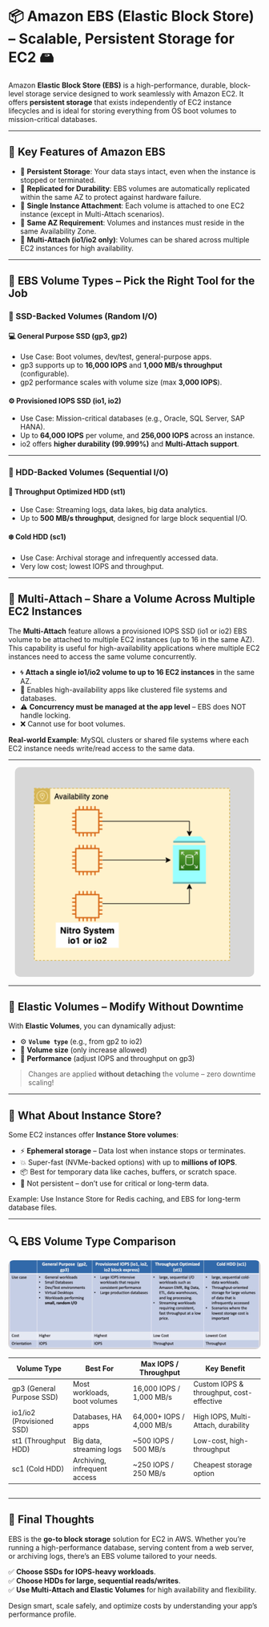 # 📦 Amazon EBS (Elastic Block Store) – Scalable, Persistent Storage for EC2 🖴

Amazon **Elastic Block Store (EBS)** is a high-performance, durable, block-level storage service designed to work seamlessly with Amazon EC2. It offers **persistent storage** that exists independently of EC2 instance lifecycles and is ideal for storing everything from OS boot volumes to mission-critical databases.

---

## 🔑 Key Features of Amazon EBS

- 🧠 **Persistent Storage**: Your data stays intact, even when the instance is stopped or terminated.
- 🔁 **Replicated for Durability**: EBS volumes are automatically replicated within the same AZ to protect against hardware failure.
- 🔗 **Single Instance Attachment**: Each volume is attached to one EC2 instance (except in Multi-Attach scenarios).
- 📍 **Same AZ Requirement**: Volumes and instances must reside in the same Availability Zone.
- 🔄 **Multi-Attach (io1/io2 only)**: Volumes can be shared across multiple EC2 instances for high availability.

---

## 🏅 EBS Volume Types – Pick the Right Tool for the Job

### 🚀 SSD-Backed Volumes (Random I/O)

#### 💻 General Purpose SSD (gp3, gp2)

- Use Case: Boot volumes, dev/test, general-purpose apps.
- gp3 supports up to **16,000 IOPS** and **1,000 MB/s throughput** (configurable).
- gp2 performance scales with volume size (max **3,000 IOPS**).

#### ⚙️ Provisioned IOPS SSD (io1, io2)

- Use Case: Mission-critical databases (e.g., Oracle, SQL Server, SAP HANA).
- Up to **64,000 IOPS** per volume, and **256,000 IOPS** across an instance.
- io2 offers **higher durability (99.999%)** and **Multi-Attach support**.

---

### 🐢 HDD-Backed Volumes (Sequential I/O)

#### 🚌 Throughput Optimized HDD (st1)

- Use Case: Streaming logs, data lakes, big data analytics.
- Up to **500 MB/s throughput**, designed for large block sequential I/O.

#### ❄️ Cold HDD (sc1)

- Use Case: Archival storage and infrequently accessed data.
- Very low cost; lowest IOPS and throughput.

---

## 🔗 Multi-Attach – Share a Volume Across Multiple EC2 Instances

The **Multi-Attach** feature allows a provisioned IOPS SSD (io1 or io2) EBS volume to be attached to multiple EC2 instances (up to 16 in the same AZ). This capability is useful for high-availability applications where multiple EC2 instances need to access the same volume concurrently.

- 🌀 **Attach a single io1/io2 volume to up to 16 EC2 instances** in the same AZ.
- 📡 Enables high-availability apps like clustered file systems and databases.
- ⚠️ **Concurrency must be managed at the app level** – EBS does NOT handle locking.
- ❌ Cannot use for boot volumes.

**Real-world Example**: MySQL clusters or shared file systems where each EC2 instance needs write/read access to the same data.

---

<div style="text-align: center;">
    <img src="images/ebs-multi-attach.png" style="border-radius: 10px;" alt="Multi-Attach for EBS Volumes">
</div>

---

## 🔧 Elastic Volumes – Modify Without Downtime

With **Elastic Volumes**, you can dynamically adjust:

- ⚙️ **`Volume type`** (e.g., from gp2 to io2)
- 📏 **Volume size** (only increase allowed)
- 🚀 **Performance** (adjust IOPS and throughput on gp3)

> Changes are applied **without detaching** the volume – zero downtime scaling!

---

## 🧪 What About Instance Store?

Some EC2 instances offer **Instance Store volumes**:

- ⚡ **Ephemeral storage** – Data lost when instance stops or terminates.
- 💥 Super-fast (NVMe-backed options) with up to **millions of IOPS**.
- 📦 Best for temporary data like caches, buffers, or scratch space.
- 🚫 Not persistent – don’t use for critical or long-term data.

Example: Use Instance Store for Redis caching, and EBS for long-term database files.

---

## 🔍 EBS Volume Type Comparison

<div style="text-align: center;">
    <img src="images/ebs-types.png" style="border-radius: 10px;" alt="EBS Volume Types">
</div>

<div style="display: flex; justify-content: center; align-items: center;">

| Volume Type               | Best For                     | Max IOPS / Throughput     | Key Benefit                              |
| ------------------------- | ---------------------------- | ------------------------- | ---------------------------------------- |
| gp3 (General Purpose SSD) | Most workloads, boot volumes | 16,000 IOPS / 1,000 MB/s  | Custom IOPS & throughput, cost-effective |
| io1/io2 (Provisioned SSD) | Databases, HA apps           | 64,000+ IOPS / 4,000 MB/s | High IOPS, Multi-Attach, durability      |
| st1 (Throughput HDD)      | Big data, streaming logs     | ~500 IOPS / 500 MB/s      | Low-cost, high-throughput                |
| sc1 (Cold HDD)            | Archiving, infrequent access | ~250 IOPS / 250 MB/s      | Cheapest storage option                  |

</div>

---

## 🧠 Final Thoughts

EBS is the **go-to block storage** solution for EC2 in AWS. Whether you’re running a high-performance database, serving content from a web server, or archiving logs, there’s an EBS volume tailored to your needs.

✅ **Choose SSDs for IOPS-heavy workloads**.  
✅ **Choose HDDs for large, sequential reads/writes**.  
✅ **Use Multi-Attach and Elastic Volumes** for high availability and flexibility.

Design smart, scale safely, and optimize costs by understanding your app’s performance profile.
